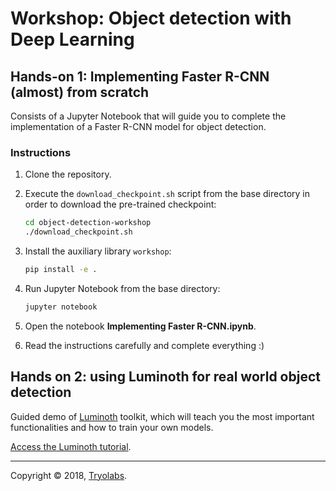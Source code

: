 # Workshop: Object detection with Deep Learning

## Hands-on 1: Implementing Faster R-CNN (almost) from scratch

Consists of a Jupyter Notebook that will guide you to complete the implementation of a
Faster R-CNN model for object detection.

### Instructions

1. Clone the repository.
2. Execute the `download_checkpoint.sh` script from the base directory in order to
   download the pre-trained checkpoint:

    ```bash
    cd object-detection-workshop
    ./download_checkpoint.sh
    ```

3. Install the auxiliary library `workshop`:

    ```bash
    pip install -e .
    ```

4. Run Jupyter Notebook from the base directory:

    ```bash
    jupyter notebook
    ```

5. Open the notebook **Implementing Faster R-CNN.ipynb**.

6. Read the instructions carefully and complete everything :)

## Hands on 2: using Luminoth for real world object detection

Guided demo of [Luminoth](http://luminoth.ai/) toolkit, which will teach you the most
important functionalities and how to train your own models.

[Access the Luminoth tutorial](https://luminoth.readthedocs.io/en/latest/tutorial/index.html).

---

Copyright © 2018, [Tryolabs](https://tryolabs.com/).